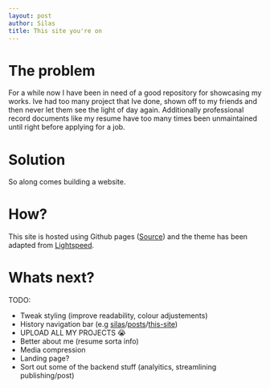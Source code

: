 ```yaml
---
layout: post
author: Silas
title: This site you're on
---
```


# The problem

For a while now I have been in need of a good repository for showcasing my works. Ive had too many project that Ive done, shown off to my friends and then never let them see the light of day again. Additionally professional record documents like my resume have too many times been unmaintained until right before applying for a job.

# Solution

So along comes building a website.

# How?

This site is hosted using Github pages ([Source](https://github.com/Cryaniptic/Cryaniptic.github.io)) and the theme has been adapted from [Lightspeed](https://github.com/tajacks/lightspeed). 

# Whats next?

TODO:
- Tweak styling (improve readability, colour adjustements)
- History navigation bar (e.g [silas](/)/[posts](/posts)/[this-site](/projects/2025/05/30/This-Site.html))
- UPLOAD ALL MY PROJECTS 😭
- Better about me (resume sorta info)
- Media compression
- Landing page?
- Sort out some of the backend stuff (analyitics, streamlining publishing/post)

